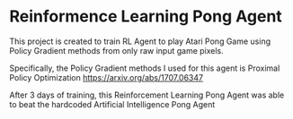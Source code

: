 # Reinformence Learning Pong Agent


This project is created to train RL Agent to play Atari Pong Game using Policy Gradient methods from only raw input game pixels. 

Specifically, the Policy Gradient methods I used for this agent is Proximal Policy Optimization 
https://arxiv.org/abs/1707.06347

After 3 days of training, this Reinforcement Learning Pong Agent was able to beat the hardcoded Artificial Intelligence Pong Agent 
